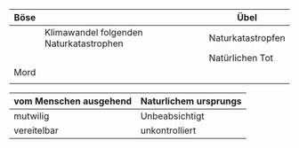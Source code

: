 
| Böse |                                         | Übel              |
| ---- | --------------------------------------- | ----------------- |
|      | Klimawandel folgenden Naturkatastrophen | Naturkatastropfen |
|      |                                         | Natürlichen Tot   |
| Mord |                                         |                   |
|      |                                         |                   |

	

| vom Menschen ausgehend | Naturlichem ursprungs |
| ---------------------- | --------------------- |
| mutwilig               | Unbeabsichtigt        |
| vereitelbar            | unkontrolliert        |
